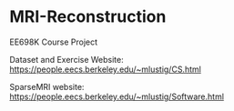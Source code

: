 # MRI-Reconstruction
EE698K Course Project

Dataset and Exercise Website: https://people.eecs.berkeley.edu/~mlustig/CS.html

SparseMRI website: https://people.eecs.berkeley.edu/~mlustig/Software.html

